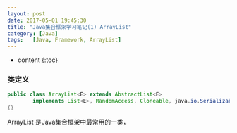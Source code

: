 ```yaml
---
layout: post
date: 2017-05-01 19:45:30
title: "Java集合框架学习笔记(1) ArrayList"
category: [Java]
tags:   [Java, Framework, ArrayList]
---
```


* content
{:toc}

### 类定义

```java
public class ArrayList<E> extends AbstractList<E>
        implements List<E>, RandomAccess, Cloneable, java.io.Serializable
{}
```

ArrayList 是Java集合框架中最常用的一类，
